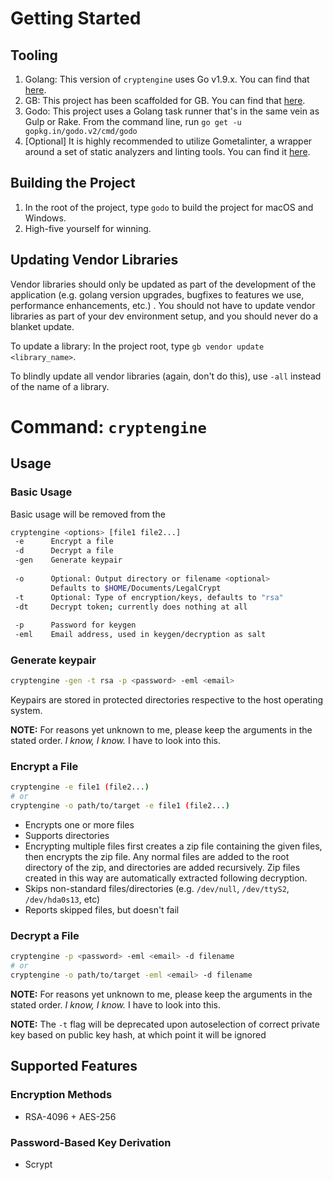 # Getting Started

## Tooling

1) Golang: This version of `cryptengine` uses Go v1.9.x. You can find that [here](https://golang.org/dl/).
2) GB: This project has been scaffolded for GB. You can find that [here](https://getgb.io/docs/install/).
3) Godo: This project uses a Golang task runner that's in the same vein as Gulp or Rake. From the command line, run `go get -u gopkg.in/godo.v2/cmd/godo`
4) [Optional] It is highly recommended to utilize Gometalinter, a wrapper around a set of static analyzers and linting tools. You can find it [here](https://github.com/alecthomas/gometalinter).

## Building the Project

1) In the root of the project, type `godo` to build the project for macOS and Windows.
2) High-five yourself for winning.

## Updating Vendor Libraries

Vendor libraries should only be updated as part of the development of the application (e.g. golang version upgrades, bugfixes to features we use, performance enhancements, etc.) . You should not have to update vendor libraries as part of your dev environment setup, and you should never do a blanket update.

To update a library:
In the project root, type `gb vendor update <library_name>`.

To blindly update all vendor libraries (again, don't do this), use `-all` instead of the name of a library.

# Command: `cryptengine`

## Usage

### Basic Usage
Basic usage will be removed from the 
```bash
cryptengine <options> [file1 file2...]
 -e      Encrypt a file
 -d      Decrypt a file
 -gen    Generate keypair
 
 -o      Optional: Output directory or filename <optional>
         Defaults to $HOME/Documents/LegalCrypt
 -t      Optional: Type of encryption/keys, defaults to "rsa"
 -dt     Decrypt token; currently does nothing at all
 
 -p      Password for keygen
 -eml    Email address, used in keygen/decryption as salt
```

### Generate keypair
```bash
cryptengine -gen -t rsa -p <password> -eml <email>
```

Keypairs are stored in protected directories respective to the host operating system.

**NOTE:** For reasons yet unknown to me, please keep the arguments in the stated order. *I know, I know.* I have to look into this.

### Encrypt a File
```bash
cryptengine -e file1 (file2...)
# or
cryptengine -o path/to/target -e file1 (file2...)
```

* Encrypts one or more files
* Supports directories
* Encrypting multiple files first creates a zip file containing the given files, then encrypts the zip file. Any normal files are added to the root directory of the zip, and directories are added recursively. Zip files created in this way are automatically extracted following decryption.
* Skips non-standard files/directories (e.g. `/dev/null`, `/dev/ttyS2`, `/dev/hda0s13`, etc)
* Reports skipped files, but doesn't fail

### Decrypt a File
```bash
cryptengine -p <password> -eml <email> -d filename
# or
cryptengine -o path/to/target -eml <email> -d filename
```
**NOTE:** For reasons yet unknown to me, please keep the arguments in the stated order. *I know, I know.* I have to look into this.

**NOTE:** The `-t` flag will be deprecated upon autoselection of correct private key based on public key hash, at which point it will be ignored

## Supported Features

### Encryption Methods

* RSA-4096 + AES-256

### Password-Based Key Derivation

* Scrypt
